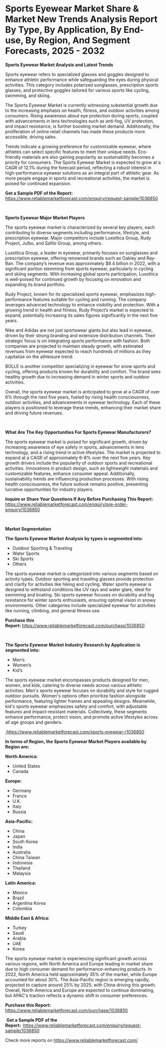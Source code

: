 <p><h1>Sports Eyewear Market Share & Market New Trends Analysis Report By Type, By Application, By End-use, By Region, And Segment Forecasts, 2025 - 2032</h1></p><p><strong>Sports Eyewear Market Analysis and Latest Trends</strong></p>
<p><p>Sports eyewear refers to specialized glasses and goggles designed to enhance athletic performance while safeguarding the eyes during physical activities. This category includes polarized sunglasses, prescription sports glasses, and protective goggles tailored for various sports like cycling, swimming, and skiing. </p><p>The Sports Eyewear Market is currently witnessing substantial growth due to the increasing emphasis on health, fitness, and outdoor activities among consumers. Rising awareness about eye protection during sports, coupled with advancements in lens technologies such as anti-fog, UV protection, and impact resistance, is further boosting market demand. Additionally, the proliferation of online retail channels has made these products more accessible, driving sales.</p><p>Trends indicate a growing preference for customizable eyewear, where athletes can select specific features to meet their unique needs. Eco-friendly materials are also gaining popularity as sustainability becomes a priority for consumers. The Sports Eyewear Market is expected to grow at a CAGR of 12.1% during the forecast period, reflecting a robust interest in high-performance eyewear solutions as an integral part of athletic gear. As more people engage in sports and recreational activities, the market is poised for continued expansion.</p></p>
<p><strong>Get a Sample PDF of the Report:&nbsp;</strong> <a href="https://www.reliablemarketforecast.com/enquiry/request-sample/1036850?utm_campaign=3321&utm_medium=2&utm_source=Github&utm_content=ia&utm_term=04042025&utm_id=sports-eyewear">https://www.reliablemarketforecast.com/enquiry/request-sample/1036850</a></p>
<p>&nbsp;</p>
<p><strong>Sports Eyewear Major Market Players</strong></p>
<p><p>The sports eyewear market is characterized by several key players, each contributing to diverse segments including performance, lifestyle, and prescription eyewear. Major competitors include Luxottica Group, Rudy Project, Julbo, and Safilo Group, among others.</p><p>Luxottica Group, a leader in eyewear, primarily focuses on sunglasses and prescription eyewear, offering renowned brands such as Oakley and Ray-Ban. The company’s revenue was approximately $9.4 billion in 2022, with a significant portion stemming from sports eyewear, particularly in cycling and skiing segments. With increasing global sports participation, Luxottica is well-poised for continued growth by focusing on innovation and expanding its brand portfolio.</p><p>Rudy Project, known for its specialized sports eyewear, emphasizes high-performance features suitable for cycling and running. The company leverages advanced technology to enhance visibility and protection. With a growing trend in health and fitness, Rudy Project’s market is expected to expand, potentially increasing its sales figures significantly in the next five years.</p><p>Nike and Adidas are not just sportswear giants but also lead in eyewear, driven by their strong branding and extensive distribution channels. Their strategic focus is on integrating sports performance with fashion. Both companies are projected to maintain steady growth, with estimated revenues from eyewear expected to reach hundreds of millions as they capitalize on the athleisure trend.</p><p>BOLLE is another competitor specializing in eyewear for snow sports and cycling, offering products known for durability and comfort. The brand sees healthy growth due to increasing demand in winter sports and outdoor activities.</p><p>Overall, the sports eyewear market is anticipated to grow at a CAGR of over 6% through the next five years, fueled by rising health consciousness, outdoor activities, and advancements in eyewear technology. Each of these players is positioned to leverage these trends, enhancing their market share and driving future revenues.</p></p>
<p>&nbsp;</p>
<p><strong>What Are The Key Opportunities For Sports Eyewear Manufacturers?</strong></p>
<p><p>The sports eyewear market is poised for significant growth, driven by increasing awareness of eye safety in sports, advancements in lens technology, and a rising trend in active lifestyles. The market is projected to expand at a CAGR of approximately 6-8% over the next five years. Key growth drivers include the popularity of outdoor sports and recreational activities. Innovations in product design, such as lightweight materials and customizable features, enhance consumer appeal. Additionally, sustainability trends are influencing production processes. With rising health consciousness, the future outlook remains positive, presenting lucrative opportunities for industry players.</p></p>
<p><strong>Inquire or Share Your Questions If Any Before Purchasing This Report:</strong> <a href="https://www.reliablemarketforecast.com/enquiry/pre-order-enquiry/1036850?utm_campaign=3321&utm_medium=2&utm_source=Github&utm_content=ia&utm_term=04042025&utm_id=sports-eyewear">https://www.reliablemarketforecast.com/enquiry/pre-order-enquiry/1036850</a></p>
<p>&nbsp;</p>
<p><strong>Market Segmentation</strong></p>
<p><strong>The Sports Eyewear Market Analysis by types is segmented into:</strong></p>
<p><ul><li>Outdoor Sporting & Traveling</li><li>Water Sports</li><li>Ski Sports</li><li>Others</li></ul></p>
<p><p>The sports eyewear market is categorized into various segments based on activity types. Outdoor sporting and traveling glasses provide protection and clarity for activities like hiking and cycling. Water sports eyewear is designed to withstand conditions like UV rays and water glare, ideal for swimming and boating. Ski sports eyewear focuses on durability and fog resistance for winter sports enthusiasts, ensuring optimal vision in snowy environments. Other categories include specialized eyewear for activities like running, climbing, and general fitness use.</p></p>
<p><strong>Purchase this Report:&nbsp;</strong><a href="https://www.reliablemarketforecast.com/purchase/1036850?utm_campaign=3321&utm_medium=2&utm_source=Github&utm_content=ia&utm_term=04042025&utm_id=sports-eyewear">https://www.reliablemarketforecast.com/purchase/1036850</a></p>
<p>&nbsp;</p>
<p><strong>The Sports Eyewear Market Industry Research by Application is segmented into:</strong></p>
<p><ul><li>Men’s</li><li>Women’s</li><li>Kid’s</li></ul></p>
<p><p>The sports eyewear market encompasses products designed for men, women, and kids, catering to diverse needs across various athletic activities. Men's sports eyewear focuses on durability and style for rugged outdoor pursuits. Women's options often prioritize fashion alongside performance, featuring lighter frames and appealing designs. Meanwhile, kid's sports eyewear emphasizes safety and comfort, with adjustable features and impact-resistant materials. Collectively, these segments enhance performance, protect vision, and promote active lifestyles across all age groups and genders.</p></p>
<p><a href="https://www.reliablemarketforecast.com/sports-eyewear-r1036850?utm_campaign=3321&utm_medium=2&utm_source=Github&utm_content=ia&utm_term=04042025&utm_id=sports-eyewear">&nbsp;https://www.reliablemarketforecast.com/sports-eyewear-r1036850</a></p>
<p><strong>In terms of Region, the Sports Eyewear Market Players available by Region are:</strong></p>
<p>
    <p> <strong> North America: </strong>
        <ul>
            <li>United States</li>
            <li>Canada</li>
        </ul>
        </p> 
    <p> <strong> Europe: </strong>
        <ul>
            <li>Germany</li>
            <li>France</li>
            <li>U.K.</li>
            <li>Italy</li>
            <li>Russia</li>
        </ul>
        </p> 
    <p> <strong> Asia-Pacific: </strong>
        <ul>
            <li>China</li>
            <li>Japan</li>
            <li>South Korea</li>
            <li>India</li>
            <li>Australia</li>
            <li>China Taiwan</li>
            <li>Indonesia</li>
            <li>Thailand</li>
            <li>Malaysia</li>
        </ul>
        </p> 
    <p> <strong> Latin America: </strong>
        <ul>
            <li>Mexico</li>
            <li>Brazil</li>
            <li>Argentina Korea</li>
            <li>Colombia</li>
        </ul>
        </p> 
    <p> <strong> Middle East & Africa: </strong>
        <ul>
            <li>Turkey</li>
            <li>Saudi</li>
            <li>Arabia</li>
            <li>UAE</li>
            <li>Korea</li>
        </ul>
    </p>
    </p>
<p><p>The sports eyewear market is experiencing significant growth across various regions, with North America and Europe leading in market share due to high consumer demand for performance-enhancing products. In 2022, North America held approximately 35% of the market, while Europe accounted for about 30%. The Asia-Pacific region is emerging rapidly, projected to capture around 25% by 2025, with China driving this growth. Overall, North America and Europe are expected to continue dominating, but APAC's traction reflects a dynamic shift in consumer preferences.</p></p>
<p><strong>Purchase this Report: </strong><a href="https://www.reliablemarketforecast.com/purchase/1036850?utm_campaign=3321&utm_medium=2&utm_source=Github&utm_content=ia&utm_term=04042025&utm_id=sports-eyewear">https://www.reliablemarketforecast.com/purchase/1036850</a></p>
<p>&nbsp;<strong>Get a Sample PDF of the Report:&nbsp;&nbsp;</strong><a href="https://www.reliablemarketforecast.com/enquiry/request-sample/1036850?utm_campaign=3321&utm_medium=2&utm_source=Github&utm_content=ia&utm_term=04042025&utm_id=sports-eyewear">https://www.reliablemarketforecast.com/enquiry/request-sample/1036850</a></p>
<p><strong></strong></p>
<p>Check more reports on <a href="https://www.reliablemarketforecast.com/?utm_campaign=3321&utm_medium=2&utm_source=Github&utm_content=ia&utm_term=04042025&utm_id=sports-eyewear">https://www.reliablemarketforecast.com/</a></p>